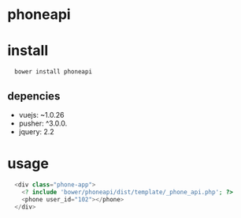 # phoneapi

install
=====

```bower
  bower install phoneapi
```

depencies
-----
* vuejs: ~1.0.26
* pusher: ^3.0.0.
* jquery: 2.2

usage
=====
```php
  <div class="phone-app">
    <? include 'bower/phoneapi/dist/template/_phone_api.php'; ?>
    <phone user_id="102"></phone>
  </div>
```



